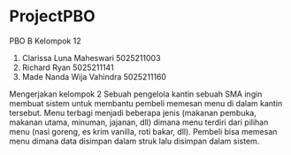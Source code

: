 # ProjectPBO
PBO B 
Kelompok 12
1. Clarissa Luna Maheswari        5025211003
2. Richard Ryan                   5025211141
3. Made Nanda Wija Vahindra       5025211160

Mengerjakan kelompok 2
Sebuah pengelola kantin sebuah SMA ingin membuat sistem untuk membantu pembeli memesan  menu di dalam kantin tersebut. Menu terbagi menjadi beberapa jenis (makanan pembuka, makanan utama, minuman, jajanan, dll) dimana menu terdiri dari pilihan menu (nasi goreng, es krim vanilla, roti bakar, dll). Pembeli bisa memesan menu dimana data disimpan dalam struk lalu disimpan dalam sistem.
